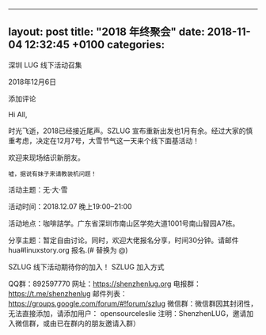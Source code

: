
---
layout: post
title:  "2018 年终聚会"
date:   2018-11-04 12:32:45 +0100
categories:
---

深圳 LUG 线下活动召集

2018年12月6日

添加评论	

Hi All,

时光飞逝，2018已经接近尾声。SZLUG 宣布重新出发也1月有余。经过大家的慎重考虑，决定在12月7号，大雪节气这一天来个线下面基活动！

欢迎来现场结识新朋友。

    嘘，据说有妹子来请教装机问题！

活动主题：无·大·雪

活动时间：2018.12.07 晚上19:00–21:00

活动地点：咖啡詰学。广东省深圳市南山区学苑大道1001号南山智园A7栋。

分享主题：暂定自由讨论。同时，欢迎大佬报名分享，时间30分钟。请邮件 hua#linuxstory.org 报名.(# 替换为 @)

SZLUG 线下活动期待你的加入！
SZLUG 加入方式

QQ群：892597770
网址：https://shenzhenlug.org
电报群：https://t.me/shenzhenlug
邮件列表：https://groups.google.com/forum/#!forum/szlug
微信群：微信群因其封闭性，无法直接添加，请添加用户： opensourceleslie 注明：ShenzhenLUG，邀请加入微信群，或由已在群内的朋友邀请入群）
